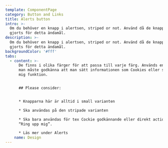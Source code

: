 ```yaml
---
template: ComponentPage
category: Button and Links
title: Alerts button
intro: >-
  Om du behöver en knapp i alertsen, striped or not. Använd då de knappar som
  gjorts för detta ändamål. 
description: >-
  Om du behöver en knapp i alertsen, striped or not. Använd då de knappar som
  gjorts för detta ändamål. 
backgroundColor: '#fff'
tabs:
  - content: >-
      De finns i olika färger för att passa till varje färg. Används endast då
      man måste godkänna att man sätt informationen som Cookies eller som Ring
      mig funktion.


      ## Please consider:


      * Knapparna här är alltid i small varianten

      * Ska användas på den stripade varianten

      * Ska bara användas för tex Cockie godkännande eller direkt action som
      “Ring upp mig”.

      * Läs mer under Alerts
    name: Design
---
```


